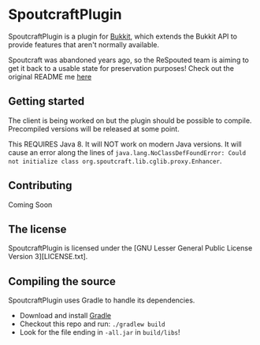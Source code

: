 # SpoutcraftPlugin

SpoutcraftPlugin is a plugin for [Bukkit](http://www.bukkit.org), which extends the Bukkit API to provide features that aren't normally available.

Spoutcraft was abandoned years ago, so the ReSpouted team is aiming to get it back to a usable state for preservation purposes! Check out the original README me [here](./OLD_README.md)

## Getting started

The client is being worked on but the plugin should be possible to compile. Precompiled versions will be released at some point.

This REQUIRES Java 8. It will NOT work on modern Java versions. It will cause an error along the lines of `java.lang.NoClassDefFoundError: Could not initialize class org.spoutcraft.lib.cglib.proxy.Enhancer`.

## Contributing

Coming Soon

## The license

SpoutcraftPlugin is licensed under the [GNU Lesser General Public License Version 3][LICENSE.txt].

## Compiling the source

SpoutcraftPlugin uses Gradle to handle its dependencies.

* Download and install [Gradle](https://gradle.org/)
* Checkout this repo and run: `./gradlew build`
* Look for the file ending in `-all.jar` in `build/libs`!

[License (GNU LGPL v3)]: http://www.gnu.org/licenses/lgpl.html
